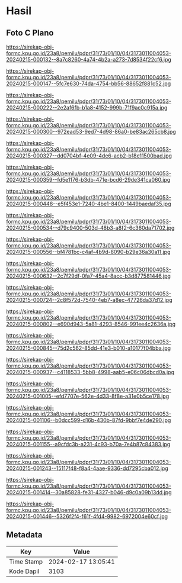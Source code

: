 # Hasil

## Foto C Plano

https://sirekap-obj-formc.kpu.go.id/23a8/pemilu/pdpr/31/73/01/10/04/3173011004053-20240215-000132--8a7c8260-4a74-4b2a-a273-7d8534f22cf6.jpg

https://sirekap-obj-formc.kpu.go.id/23a8/pemilu/pdpr/31/73/01/10/04/3173011004053-20240215-000147--5fc7e630-74da-4754-bb56-88652f881c52.jpg

https://sirekap-obj-formc.kpu.go.id/23a8/pemilu/pdpr/31/73/01/10/04/3173011004053-20240215-000222--2e2af6fb-b1a8-4152-999b-71f9ac0c915a.jpg

https://sirekap-obj-formc.kpu.go.id/23a8/pemilu/pdpr/31/73/01/10/04/3173011004053-20240215-000300--972ead53-9ed7-4d98-86a0-be83ac265cb8.jpg

https://sirekap-obj-formc.kpu.go.id/23a8/pemilu/pdpr/31/73/01/10/04/3173011004053-20240215-000327--dd0704bf-4e09-4de6-acb2-b18e11500bad.jpg

https://sirekap-obj-formc.kpu.go.id/23a8/pemilu/pdpr/31/73/01/10/04/3173011004053-20240215-000359--fd5e1176-b3db-471e-bcd6-29de341ca060.jpg

https://sirekap-obj-formc.kpu.go.id/23a8/pemilu/pdpr/31/73/01/10/04/3173011004053-20240215-000448--e5f453e1-7240-4be1-8400-1449baedaf35.jpg

https://sirekap-obj-formc.kpu.go.id/23a8/pemilu/pdpr/31/73/01/10/04/3173011004053-20240215-000534--d79c9400-503d-48b3-a8f2-6c360da71702.jpg

https://sirekap-obj-formc.kpu.go.id/23a8/pemilu/pdpr/31/73/01/10/04/3173011004053-20240215-000556--bf4781bc-c4af-4b9d-8090-b29e36a30a11.jpg

https://sirekap-obj-formc.kpu.go.id/23a8/pemilu/pdpr/31/73/01/10/04/3173011004053-20240215-000632--2c7f29df-0fa7-45a4-8acc-b3d877581446.jpg

https://sirekap-obj-formc.kpu.go.id/23a8/pemilu/pdpr/31/73/01/10/04/3173011004053-20240215-000724--2c8f572d-7540-4eb7-a8ec-47726da37d12.jpg

https://sirekap-obj-formc.kpu.go.id/23a8/pemilu/pdpr/31/73/01/10/04/3173011004053-20240215-000802--e690d943-5a81-4293-8546-991ee4c2636a.jpg

https://sirekap-obj-formc.kpu.go.id/23a8/pemilu/pdpr/31/73/01/10/04/3173011004053-20240215-000845--75d2c562-85dd-41e3-b010-a10177f04bba.jpg

https://sirekap-obj-formc.kpu.go.id/23a8/pemilu/pdpr/31/73/01/10/04/3173011004053-20240215-000937--c4118533-5bb8-4998-aab5-e06c06dbcd0a.jpg

https://sirekap-obj-formc.kpu.go.id/23a8/pemilu/pdpr/31/73/01/10/04/3173011004053-20240215-001005--efd7707e-562e-4d33-8f8e-a31e0b5ce178.jpg

https://sirekap-obj-formc.kpu.go.id/23a8/pemilu/pdpr/31/73/01/10/04/3173011004053-20240215-001106--b0dcc599-d16b-430b-87fd-9bbf7e4de290.jpg

https://sirekap-obj-formc.kpu.go.id/23a8/pemilu/pdpr/31/73/01/10/04/3173011004053-20240215-001155--a9cfdc3b-a231-4c93-b70a-7e4b87c84383.jpg

https://sirekap-obj-formc.kpu.go.id/23a8/pemilu/pdpr/31/73/01/10/04/3173011004053-20240215-001243--15117f48-f8a4-4aae-9336-dd7295cba012.jpg

https://sirekap-obj-formc.kpu.go.id/23a8/pemilu/pdpr/31/73/01/10/04/3173011004053-20240215-001414--30a85828-fe31-4327-b046-d9c0a09b13dd.jpg

https://sirekap-obj-formc.kpu.go.id/23a8/pemilu/pdpr/31/73/01/10/04/3173011004053-20240215-001446--5326f2f4-f61f-4fd4-9982-6972004e60cf.jpg


## Metadata

| Key        | Value               |
| ---------- | ------------------- |
| Time Stamp | 2024-02-17 13:05:41 |
| Kode Dapil | 3103                |



